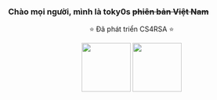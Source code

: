### Chào mọi người, mình là toky0s ~~phiên bản Việt Nam~~

<p align="center" style="margin-bottom: 10px">
⭐ Đã phát triển CS4RSA ⭐
</p>
<p align="center" style="margin-bottom: 10px">
<img src="https://i.giphy.com/media/IdyAQJVN2kVPNUrojM/200.webp" width="100"></img>
<img src="https://i.giphy.com/media/UWt0rhp21JgLwoeFQP/200.webp" width="100"></img>
</p>
